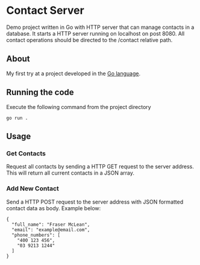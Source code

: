 # Contact Server

Demo project written in Go with HTTP server that can manage contacts in a database. It starts a HTTP server
running on localhost on post 8080. All contact operations should be directed to the /contact relative path.

## About

My first try at a project developed in the [Go language](https://golang.org).

## Running the code

Execute the following command from the project directory

```
go run .
```

## Usage

### Get Contacts

Request all contacts by sending a HTTP GET request to the server address. This will return all current contacts in a JSON array.

### Add New Contact

Send a HTTP POST request to the server address with JSON formatted contact data as body. Example below:

```
{
  "full_name": "Fraser McLean",
  "email": "example@email.com",
  "phone_numbers": [
    "400 123 456",
    "03 9213 1244"
  ]
}
```
